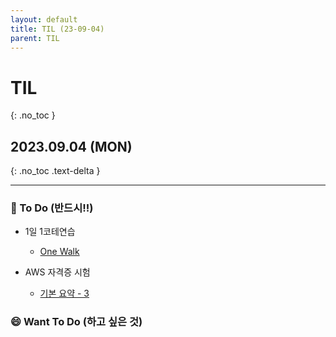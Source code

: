 ```yaml
---
layout: default
title: TIL (23-09-04)
parent: TIL
---
```


# TIL
{: .no_toc }

## 2023.09.04 (MON)
{: .no_toc .text-delta }

---

### 📔  To Do (반드시!!)

- 1일 1코테연습
    * [One Walk](https://hoooon22.github.io/docs/studies/codingtest/1day1coding/230830/)
    
- AWS 자격증 시험
    * [기본 요약 - 3](https://hoooon22.github.io/docs/studies/aws_saa/summary_3/)

### 😄  Want To Do (하고 싶은 것)


